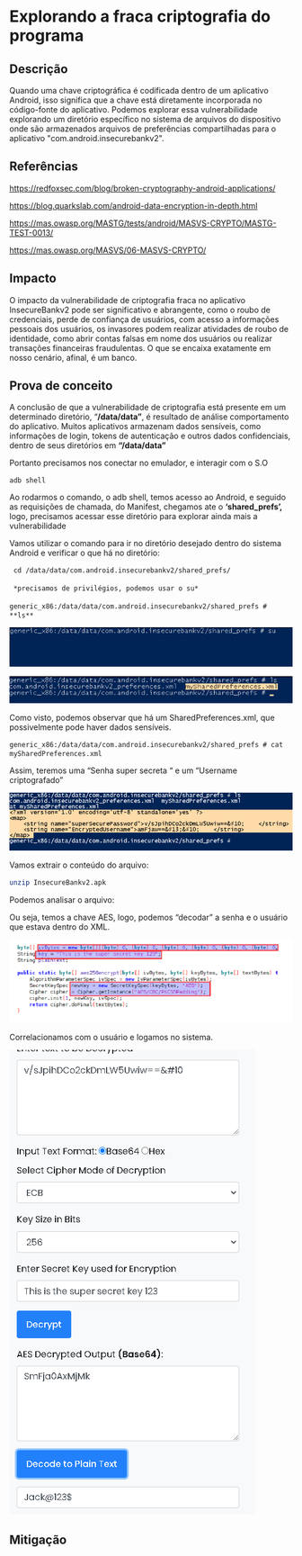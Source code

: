 # Explorando a fraca criptografia do programa

## Descrição

Quando uma chave criptográfica é codificada dentro de um aplicativo Android, isso significa que a chave está diretamente incorporada no código-fonte do aplicativo. Podemos explorar essa vulnerabilidade explorando um diretório específico no sistema de arquivos do dispositivo onde são armazenados arquivos de preferências compartilhadas para o aplicativo "com.android.insecurebankv2".

## Referências

https://redfoxsec.com/blog/broken-cryptography-android-applications/

https://blog.quarkslab.com/android-data-encryption-in-depth.html

https://mas.owasp.org/MASTG/tests/android/MASVS-CRYPTO/MASTG-TEST-0013/

https://mas.owasp.org/MASVS/06-MASVS-CRYPTO/

## Impacto

O impacto da vulnerabilidade de criptografia fraca no aplicativo InsecureBankv2 pode ser significativo e abrangente, como o roubo de credenciais, perde de confiança de usuários, com acesso a informações pessoais dos usuários, os invasores podem realizar atividades de roubo de identidade, como abrir contas falsas em nome dos usuários ou realizar transações financeiras fraudulentas. O que se encaixa exatamente em nosso cenário, afinal, é um banco.

## Prova de conceito

A conclusão de que a vulnerabilidade de criptografia está presente em um determinado diretório, “**/data/data”**, é resultado de análise comportamento do aplicativo. Muitos aplicativos armazenam dados sensíveis, como informações de login, tokens de autenticação e outros dados confidenciais, dentro de seus diretórios em **“/data/data”**

Portanto precisamos nos conectar no emulador, e interagir com o S.O

```
adb shell

```

Ao rodarmos o comando, o adb shell, temos acesso ao Android, e seguido as requisições de chamada, do Manifest, chegamos ate o **‘shared_prefs’,** logo, precisamos acessar esse diretório para explorar ainda mais a vulnerabilidade

Vamos utilizar o comando para ir no diretório desejado dentro do sistema Android e verificar o que há no diretório:

```
 cd /data/data/com.android.insecurebankv2/shared_prefs/
 
 *precisamos de privilégios, podemos usar o su*

generic_x86:/data/data/com.android.insecurebankv2/shared_prefs # **ls**

```

![.img/su.png](.img/su.png)

![.img/ls.png](.img/ls.png)

Como visto, podemos observar que há um SharedPreferences.xml, que possivelmente pode haver dados sensíveis.

```
generic_x86:/data/data/com.android.insecurebankv2/shared_prefs # cat mySharedPreferences.xml

```

Assim, teremos uma  “Senha super secreta “ e um “Username criptografado”

![.img/cat.png](.img/cat.png)

Vamos extrair o conteúdo do arquivo:

```bash
unzip InsecureBankv2.apk
```

Podemos analisar o arquivo: 

Ou seja, temos a chave AES, logo, podemos  “decodar” a senha e o usuário que estava dentro do XML.

![.img/chaveres.png](.img/chaveres.png)

Correlacionamos com o usuário e logamos no sistema.

![.img/jack.png](.img/jack.png)

## Mitigação


